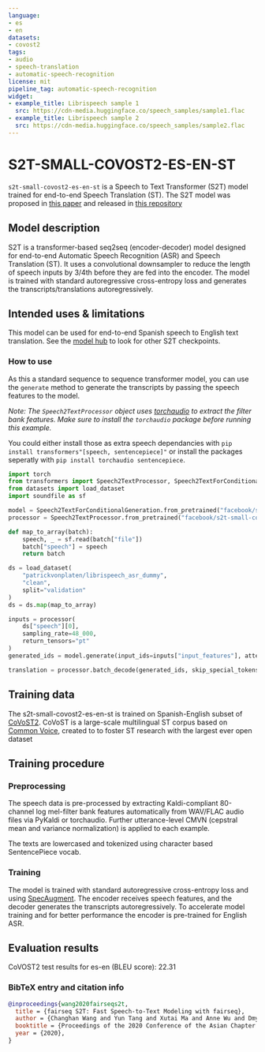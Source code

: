 ```yaml
---
language:
- es
- en
datasets:
- covost2
tags:
- audio
- speech-translation
- automatic-speech-recognition
license: mit
pipeline_tag: automatic-speech-recognition
widget:
- example_title: Librispeech sample 1
  src: https://cdn-media.huggingface.co/speech_samples/sample1.flac
- example_title: Librispeech sample 2
  src: https://cdn-media.huggingface.co/speech_samples/sample2.flac
---
```



# S2T-SMALL-COVOST2-ES-EN-ST

`s2t-small-covost2-es-en-st` is a Speech to Text Transformer (S2T) model trained for end-to-end Speech Translation (ST).
The S2T model was proposed in [this paper](https://arxiv.org/abs/2010.05171) and released in
[this repository](https://github.com/pytorch/fairseq/tree/master/examples/speech_to_text)


## Model description

S2T is a transformer-based seq2seq (encoder-decoder) model designed for end-to-end Automatic Speech Recognition (ASR) and Speech
Translation (ST). It uses a convolutional downsampler to reduce the length of speech inputs by 3/4th before they are
fed into the encoder. The model is trained with standard autoregressive cross-entropy loss and generates the
transcripts/translations autoregressively.

## Intended uses & limitations

This model can be used for end-to-end Spanish speech to English text translation.
See the [model hub](https://huggingface.co/models?filter=speech_to_text) to look for other S2T checkpoints.


### How to use

As this a standard sequence to sequence transformer model, you can use the `generate` method to generate the
transcripts by passing the speech features to the model.

*Note: The `Speech2TextProcessor` object uses [torchaudio](https://github.com/pytorch/audio)  to extract the
filter bank features. Make sure to install the `torchaudio` package before running this example.*

You could either install those as extra speech dependancies with
`pip install transformers"[speech, sentencepiece]"` or install the packages seperatly 
with `pip install torchaudio sentencepiece`.


```python
import torch
from transformers import Speech2TextProcessor, Speech2TextForConditionalGeneration
from datasets import load_dataset
import soundfile as sf

model = Speech2TextForConditionalGeneration.from_pretrained("facebook/s2t-small-covost2-es-en-st")
processor = Speech2TextProcessor.from_pretrained("facebook/s2t-small-covost2-es-en-st")

def map_to_array(batch):
    speech, _ = sf.read(batch["file"])
    batch["speech"] = speech
    return batch

ds = load_dataset(
    "patrickvonplaten/librispeech_asr_dummy",
    "clean",
    split="validation"
)
ds = ds.map(map_to_array)

inputs = processor(
    ds["speech"][0],
    sampling_rate=48_000,
    return_tensors="pt"
)
generated_ids = model.generate(input_ids=inputs["input_features"], attention_mask=inputs["attention_mask"])

translation = processor.batch_decode(generated_ids, skip_special_tokens=True)
```


## Training data

The s2t-small-covost2-es-en-st is trained on Spanish-English subset of [CoVoST2](https://github.com/facebookresearch/covost).
CoVoST is a large-scale multilingual ST corpus based on [Common Voice](https://arxiv.org/abs/1912.06670), created to to foster 
ST research with the largest ever open dataset


## Training procedure

### Preprocessing

The speech data is pre-processed by extracting Kaldi-compliant 80-channel log mel-filter bank features automatically from
WAV/FLAC audio files via PyKaldi or torchaudio. Further utterance-level CMVN (cepstral mean and variance normalization)
is applied to each example.

The texts are lowercased and tokenized using character based SentencePiece vocab.


### Training

The model is trained with standard autoregressive cross-entropy loss and using [SpecAugment](https://arxiv.org/abs/1904.08779).
The encoder receives speech features, and the decoder generates the transcripts autoregressively. To accelerate
model training and for better performance the encoder is pre-trained for English ASR.

## Evaluation results

CoVOST2 test results for es-en (BLEU score): 22.31



### BibTeX entry and citation info

```bibtex
@inproceedings{wang2020fairseqs2t,
  title = {fairseq S2T: Fast Speech-to-Text Modeling with fairseq},
  author = {Changhan Wang and Yun Tang and Xutai Ma and Anne Wu and Dmytro Okhonko and Juan Pino},
  booktitle = {Proceedings of the 2020 Conference of the Asian Chapter of the Association for Computational Linguistics (AACL): System Demonstrations},
  year = {2020},
}

```
